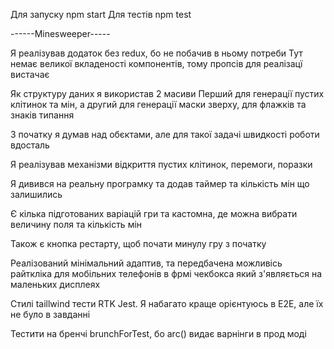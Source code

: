 Для запуску npm start
Для тестів npm test

------Minesweeper-----

Я реалізував додаток без redux, бо не побачив в ньому потреби
Тут немає великої вкладеності компонентів, тому пропсів для реалізацї вистачає

Як структуру даних я використав 2 масиви
Перший для генерації пустих клітинок та мін, а другий для генерації маски зверху, для флажків та знаків типання

З початку я думав над обєктами, але для такої задачі швидкості роботи вдосталь

Я реалізував механізми відкриття пустих клітинок, перемоги, поразки

Я дивився на реальну програмку та додав таймер та кількість мін що залишились

Є кілька підготованих варіацій гри та кастомна, де можна вибрати величину поля та кількість мін

Також є кнопка рестарту, щоб почати минулу гру з початку

Реалізований мінімальний адаптив, та передбачена можливісь райткліка для мобільних телефонів в фрмі чекбокса який з'являється на маленьких дисплеях

Стилі taillwind тести RTK Jest. Я набагато краще орієнтуюсь в E2E, але їх не було в завданні

Тестити на бренчі brunchForTest, бо arc() видає варнінги в прод моді